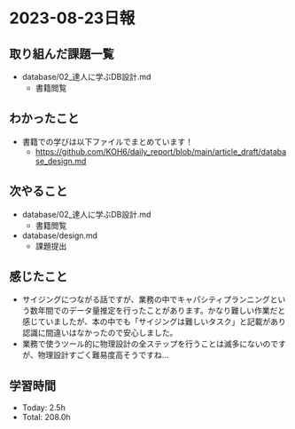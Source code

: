 # 2023-08-23日報

## 取り組んだ課題一覧
* database/02_達人に学ぶDB設計.md
  * 書籍閲覧

## わかったこと
* 書籍での学びは以下ファイルでまとめています！
  * https://github.com/KOH6/daily_report/blob/main/article_draft/database_design.md

## 次やること
* database/02_達人に学ぶDB設計.md
  * 書籍閲覧
* database/design.md
  * 課題提出

## 感じたこと
* サイジングにつながる話ですが、業務の中でキャパシティプランニングという数年間でのデータ量推定を行ったことがあります。かなり難しい作業だと感じていましたが、本の中でも「サイジングは難しいタスク」と記載があり認識に間違いはなかったので安心しました。
* 業務で使うツール的に物理設計の全ステップを行うことは滅多にないのですが、物理設計すごく難易度高そうですね…

## 学習時間
* Today: 2.5h
* Total: 208.0h